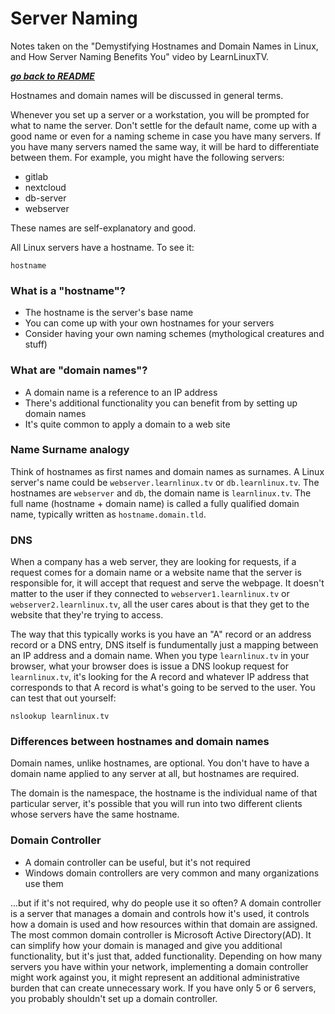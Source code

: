 # Server Naming

Notes taken on the "Demystifying Hostnames and Domain Names in Linux, and How
Server Naming Benefits You" video by LearnLinuxTV.

[***go back to README***](/README.md)

Hostnames and domain names will be discussed in general terms.

Whenever you set up a server or a workstation, you will be prompted for what to
name the server. Don't settle for the default name, come up with a good name or
even for a naming scheme in case you have many servers. If you have many
servers named the same way, it will be hard to differentiate between them. For
example, you might have the following servers:

- gitlab
- nextcloud
- db-server
- webserver

These names are self-explanatory and good.

All Linux servers have a hostname. To see it:

    hostname

### What is a "hostname"?

- The hostname is the server's base name
- You can come up with your own hostnames for your servers
- Consider having your own naming schemes (mythological creatures and stuff)

### What are "domain names"?

- A domain name is a reference to an IP address
- There's additional functionality you can benefit from by setting up domain
  names
- It's quite common to apply a domain to a web site

### Name Surname analogy

Think of hostnames as first names and domain names as surnames. A Linux
server's name could be `webserver.learnlinux.tv` or `db.learnlinux.tv`. The
hostnames are `webserver` and `db`, the domain name is `learnlinux.tv`. The
full name (hostname + domain name) is called a fully qualified domain name,
typically written as `hostname.domain.tld`. 

### DNS

When a company has a web server, they are looking for requests, if a request
comes for a domain name or a website name that the server is responsible for,
it will accept that request and serve the webpage. It doesn't matter to the
user if they connected to `webserver1.learnlinux.tv` or
`webserver2.learnlinux.tv`, all the user cares about is that they get to the 
website that they're trying to access.

The way that this typically works is you have an "A" record or an address
record or a DNS entry, DNS itself is fundumentally just a mapping between an IP
address and a domain name. When you type `learnlinux.tv` in your browser, what
your browser does is issue a DNS lookup request for `learnlinux.tv`, it's
looking for the A record and whatever IP address that corresponds to that A
record is what's going to be served to the user. You can test that out
yourself:

    nslookup learnlinux.tv

### Differences between hostnames and domain names

Domain names, unlike hostnames, are optional. You don't have to have a domain 
name applied to any server at all, but hostnames are required. 

The domain is the namespace, the hostname is the individual name of that
particular server, it's possible that you will run into two different clients
whose servers have the same hostname.

### Domain Controller

- A domain controller can be useful, but it's not required
- Windows domain controllers are very common and many organizations use them

...but if it's not required, why do people use it so often? A domain controller
is a server that manages a domain and controls how it's used, it controls how a
domain is used and how resources within that domain are assigned. The most
common domain controller is Microsoft Active Directory(AD). It can simplify how
your domain is managed and give you additional functionality, but it's just
that, added functionality. Depending on how many servers you have within your
network, implementing a domain controller might work against you, it might
represent an additional administrative burden that can create unnecessary work.
If you have only 5 or 6 servers, you probably shouldn't set up a domain
controller.
